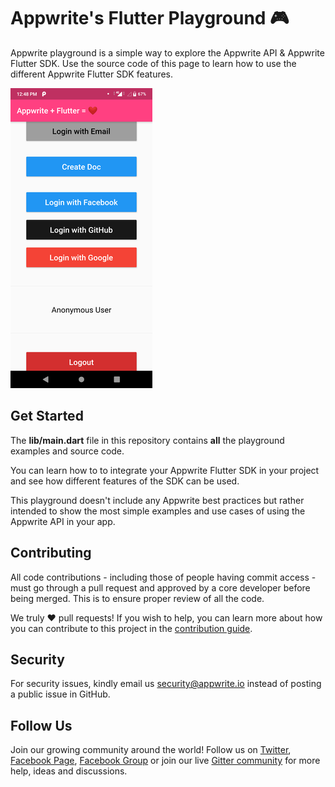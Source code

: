 # Appwrite's Flutter Playground 🎮

Appwrite playground is a simple way to explore the Appwrite API & Appwrite Flutter SDK. Use the source code of this page to learn how to use the different Appwrite Flutter SDK features.

![Appwrite Playground](preview.png)

## Get Started

The **lib/main.dart** file in this repository contains **all** the playground examples and source code.

You can learn how to to integrate your Appwrite Flutter SDK in your project and see how different features of the SDK can be used.

This playground doesn't include any Appwrite best practices but rather intended to show the most simple examples and use cases of using the Appwrite API in your app.

## Contributing

All code contributions - including those of people having commit access - must go through a pull request and approved by a core developer before being merged. This is to ensure proper review of all the code.

We truly ❤️ pull requests! If you wish to help, you can learn more about how you can contribute to this project in the [contribution guide]([CONTRIBUTING.md](https://github.com/appwrite/appwrite/blob/master/CONTRIBUTING.md)).

## Security

For security issues, kindly email us [security@appwrite.io](mailto:security@appwrite.io) instead of posting a public issue in GitHub.

## Follow Us

Join our growing community around the world! Follow us on [Twitter](https://twitter.com/appwrite_io), [Facebook Page](https://www.facebook.com/appwrite.io), [Facebook Group](https://www.facebook.com/groups/appwrite.developers/) or join our live [Gitter community](https://gitter.im/appwrite/community) for more help, ideas and discussions.
